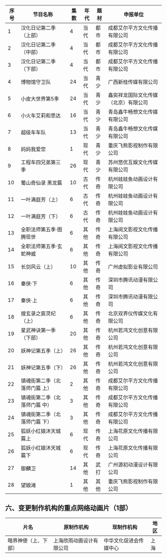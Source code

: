  序号 | 节目名称 | 集数 | 年代 | 题材 | 申报单位 
---|---|---|---|---|---
 1 | 汉化日记第二季（上部） | 4 | 当代 | 都市 | 成都艾尔平方文化传播有限公司 
 2 | 汉化日记第二季（中部） | 4 | 当代 | 都市 | 成都艾尔平方文化传播有限公司 
 3 | 汉化日记第二季（下部） | 4 | 当代 | 都市 | 成都艾尔平方文化传播有限公司 
 4 | 博物馆守卫队 | 24 | 当代 | 青少 | 广西新桂传媒有限公司 
 5 | 小皮大世界第5季 | 24 | 当代 | 青少 | 鑫奕祥龙国际文化传媒（北京）有限公司 
 6 | 小火车艾莉和思达 | 16 | 当代 | 青少 | 青岛鑫牛畅想文化传媒有限公司 
 7 | 超级车车队 | 13 | 当代 | 青少 | 青岛鑫牛畅想文化传媒有限公司 
 8 | 妈妈我爱您 | 1 | 现代 | 青少 | 重庆飞熊影视制作有限公司 
 9 | 工程车四兄弟第三季 | 26 | 现代 | 青少 | 苏州悠优互娱文化传媒有限公司 
 10 | 蜀山奇仙录 黑龙篇 | 10 | 古代 | 传奇 | 杭州娃娃鱼动画设计有限公司 
 11 | 一叶满庭芳（上） | 6 | 古代 | 传奇 | 杭州娃娃鱼动画设计有限公司 
 12 | 一叶满庭芳（下） | 6 | 古代 | 传奇 | 杭州娃娃鱼动画设计有限公司 
 13 | 全职法师第五季·图腾现世 | 6 | 其他 | 传奇 | 上海阅文影视文化传播有限公司 
 14 | 全职法师第五季·玄蛇神威 | 6 | 其他 | 传奇 | 上海阅文影视文化传播有限公司 
 15 | 长剑风云（上） | 10 | 其他 | 传奇 | 广州虚拟影业有限公司 
 16 | 秦侠·下 | 6 | 其他 | 传奇 | 深圳市腾讯动漫有限公司 
 17 | 秦侠·上 | 6 | 其他 | 传奇 | 深圳市腾讯动漫有限公司 
 18 | 搜玄录之宸灵纪（上） | 6 | 其他 | 传奇 | 北京双界仪传媒文化有限公司 
 19 | 星武神诀第一季（下部） | 20 | 其他 | 传奇 | 杭州若鸿文化创意有限公司 
 20 | 妖神记第五季（上） | 26 | 其他 | 传奇 | 杭州若鸿文化创意有限公司 
 21 | 妖神记第五季（下） | 26 | 其他 | 传奇 | 杭州若鸿文化创意有限公司 
 22 | 镇魂街第二季（北落师门篇 上） | 2 | 其他 | 传奇 | 成都艾尔平方文化传播有限公司 
 23 | 镇魂街第二季（北落师门篇 中） | 3 | 其他 | 传奇 | 成都艾尔平方文化传播有限公司 
 24 | 镇魂街第二季（北落师门篇 下） | 3 | 其他 | 传奇 | 成都艾尔平方文化传播有限公司 
 25 | 狐妖小红娘沐天城篇上 | 6 | 现代 | 传奇 | 上海花原文化传播有限公司 
 26 | 狐妖小红娘沐天城篇下 | 6 | 现代 | 传奇 | 上海花原文化传播有限公司 
 27 | 御麟卫 | 14 | 其他 | 武打 | 广州源初动漫设计有限公司 
 28 | 望娘滩 | 1 | 其他 | 其他 | 重庆飞熊影视制作有限公司 

## 六、变更制作机构的重点网络动画片（1部）
 片名 | 原制作机构 | 现制作机构 | 地区 
---|---|---|---
 暗界神使（上、下部） | 上海欣雨动画设计有限公司 | 中华文化促进会传媒中心 | 上海 
